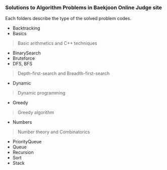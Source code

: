 ### Solutions to Algorithm Problems in Baekjoon Online Judge site

Each folders describe the type of the solved problem codes.

* Backtracking
* Basics
> Basic arithmetics and C++ techniques
* BinarySearch
* Bruteforce
* DFS, BFS
> Depth-first-search and Breadth-first-search
* Dynamic
> Dynamic programming
* Greedy
> Greedy algorithm
* Numbers
>  Number theory and Combinatorics
* PriorityQueue
* Queue
* Recursion
* Sort
* Stack

